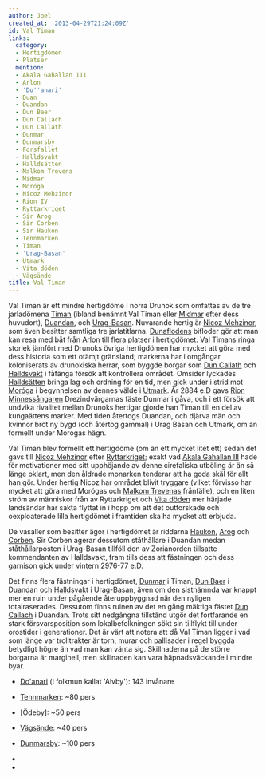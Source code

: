 ```yaml
---
author: Joel
created_at: '2013-04-29T21:24:09Z'
id: Val Timan
links:
  category:
  - Hertigdömen
  - Platser
  mention:
  - Akala Gahallan III
  - Arlon
  - 'Do''anari'
  - Duan
  - Duandan
  - Dun Baer
  - Dun Callach
  - Dun Callath
  - Dunmar
  - Dunmarsby
  - Forsfallet
  - Halldsvakt
  - Halldsätten
  - Malkom Trevena
  - Midmar
  - Moróga
  - Nicoz Mehzinor
  - Rion IV
  - Ryttarkriget
  - Sir Arog
  - Sir Corben
  - Sir Haukon
  - Tennmarken
  - Timan
  - 'Urag-Basan'
  - Utmark
  - Vita döden
  - Vägsände
title: Val Timan
---
```


Val Timan är ett mindre hertigdöme i norra Drunok som omfattas av de tre jarladömena [Timan] (ibland
benämnt Val Timan eller [Midmar] efter dess huvudort), [Duandan], och [Urag-Basan]. Nuvarande hertig
är [Nicoz Mehzinor], som även besitter samtliga tre jarlatitlarna. [Dunaflodens] bifloder gör att
man kan resa med båt från [Arlon] till flera platser i hertigdömet. Val Timans ringa storlek jämfört
med Drunoks övriga hertigdömen har mycket att göra med dess historia som ett otämjt gränsland;
markerna har i omgångar koloniserats av drunokiska herrar, som byggde borgar som [Dun Callath] och
[Halldsvakt] i fåfänga försök att kontrollera området. Omsider lyckades [Halldsätten] bringa lag och
ordning för en tid, men gick under i strid mot [Moróga] i begynnelsen av dennes välde i [Utmark]. År
2884 e.D gavs [Rion Minnessångaren] Drezindvärgarnas fäste Dunmar i gåva, och i ett försök att
undvika rivalitet mellan Drunoks hertigar gjorde han Timan till en del av kungaättens marker. Med
tiden återtogs Duandan, och djärva män och kvinnor bröt ny bygd (och återtog gammal) i Urag Basan
och Utmark, om än formellt under Morógas hägn.

Val Timan blev formellt ett hertigdöme (om än ett mycket litet ett) sedan det gavs till [Nicoz
Mehzinor] efter [Ryttarkriget]; exakt vad [Akala Gahallan III] hade för motivationer med sitt
upphöjande av denne cirefaliska utböling är än så länge oklart, men den åldrade monarken tenderar
att ha goda skäl för allt han gör. Under hertig Nicoz har området blivit tryggare (vilket förvisso
har mycket att göra med Morógas och [Malkom Trevenas] frånfälle), och en liten ström av människor
från av Ryttarkriget och [Vita döden] mer härjade landsändar har sakta flyttat in i hopp om att det
outforskade och oexploaterade lilla hertigdömet i framtiden ska ha mycket att erbjuda.

De vasaller som besitter ägor i hertigdömet är riddarna [Haukon], [Arog] och [Corben]. Sir Corben
agerar dessutom ståthållare i Duandan medan ståthållarposten i Urag-Basan tillföll den av
Zorianorden tillsatte kommendanten av Halldsvakt, fram tills dess att fästningen och dess garnison
gick under vintern 2976-77 e.D.

Det finns flera fästningar i hertigdömet, [Dunmar] i Timan, [Dun Baer] i Duandan och [Halldsvakt] i
Urag-Basan, även om den sistnämnda var knappt mer en ruin under pågående återuppbyggnad när den
nyligen totalraserades. Dessutom finns ruinen av det en gång mäktiga fästet [Dun Callach] i Duandan.
Trots sitt nedgångna tillstånd utgör det fortfarande en stark försvarsposition som lokalbefolkningen
sökt sin tillflykt till under orostider i generationer. Det är värt att notera att då Val Timan
ligger i vad som länge var trolltrakter är torn, murar och pallisader i regel byggda betydligt högre
än vad man kan vänta sig. Skillnaderna på de större borgarna är marginell, men skillnaden kan vara
häpnadsväckande i mindre byar.

- [Do'anari] (i folkmun kallat 'Alvby'): 143 invånare
- [Tennmarken]: \~80 pers
- [Ödeby]: \~50 pers
- [Vägsände]: \~40 pers
- [Dunmarsby]: \~100 pers
- [Forsfallet]: ?
- [Midmar]: \~2000

  [Timan]: Timan
  [Midmar]: Midmar
  [Duandan]: Duandan
  [Urag-Basan]: Urag-Basan
  [Nicoz Mehzinor]: Nicoz_Mehzinor
  [Dunaflodens]: Duan
  [Arlon]: Arlon
  [Dun Callath]: Dun_Callath
  [Halldsvakt]: Halldsvakt
  [Halldsätten]: Halldsätten
  [Moróga]: Moróga
  [Utmark]: Utmark
  [Rion Minnessångaren]: Rion_IV
  [Ryttarkriget]: Ryttarkriget
  [Akala Gahallan III]: Akala_Gahallan_III
  [Malkom Trevenas]: Malkom_Trevena
  [Vita döden]: Vita_döden
  [Haukon]: Sir_Haukon
  [Arog]: Sir_Arog
  [Corben]: Sir_Corben
  [Dunmar]: Dunmar
  [Dun Baer]: Dun_Baer
  [Dun Callach]: Dun_Callach
  [Do'anari]: Doanari
  [Tennmarken]: Tennmarken
  [Vägsände]: Vägsände
  [Dunmarsby]: Dunmarsby
  [Forsfallet]: Forsfallet